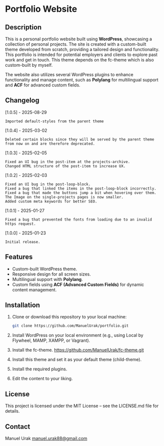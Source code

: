 # Portfolio Website

## Description

This is a personal portfolio website built using **WordPress**, showcasing a collection of personal projects. The site is created with a custom-built theme developed from scratch, providing a tailored design and functionality. This portfolio is intended for potential employers and clients to explore past work and get in touch. This theme depends on the fc-theme which is also custom-built by myself.

The website also utilizes several WordPress plugins to enhance functionality and manage content, such as **Polylang** for multilingual support and **ACF** for advanced custom fields.

## Changelog

[1.0.5] - 2025-08-29

    Imported default-styles from the parent theme

[1.0.4] - 2025-03-02

    Deleted certain blocks since they will be served by the parent theme from now on and are therefore deprecated.

[1.0.3] - 2025-02-05

    Fixed an UI bug in the post-item at the projects-archive.
    Changed HTML structure of the post-item to increase UX.

[1.0.2] - 2025-02-03

    Fixed an UI bug in the post-loop-block.
    Fixed a bug that linked the items in the post-loop-block incorrectly.
    Fixed a bug that made the buttons jump a bit when hovering over them.
    The Image on the single-projects pages is now smaller.
    Added custom meta keywords for better SEO.

[1.0.1] - 2025-01-27

    Fixed a bug that prevented the fonts from loading due to an invalid https request.

[1.0.0] - 2025-01-23

    Initial release.

## Features

- Custom-built WordPress theme.
- Responsive design for all screen sizes.
- Multilingual support with **Polylang**.
- Custom fields using **ACF (Advanced Custom Fields)** for dynamic content management.

## Installation

1. Clone or download this repository to your local machine:

   ```bash
   git clone https://github.com/ManuelUrak/portfolio.git

   ```

2. Install WordPress on your local environment (e.g., using Local by Flywheel, MAMP, XAMPP, or Vagrant).
3. Install the fc-theme. https://github.com/ManuelUrak/fc-theme.git
4. Install this theme and set it as your default theme (child-theme).
5. Install the required plugins.
6. Edit the content to your liking.

## License

This project is licensed under the MIT License – see the LICENSE.md file for details.

## Contact

Manuel Urak
manuel.urak88@gmail.com
